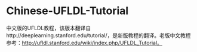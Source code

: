 # Chinese-UFLDL-Tutorial
中文版的UFLDL教程，该版本翻译自http://deeplearning.stanford.edu/tutorial/，是新版教程的翻译。老版中文教程参考：http://ufldl.stanford.edu/wiki/index.php/UFLDL_Tutorial。
